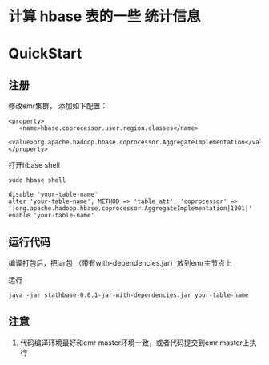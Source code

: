 # 计算 hbase 表的一些 统计信息
# QuickStart
##  注册
修改emr集群， 添加如下配置：
```shell
<property>
   <name>hbase.coprocessor.user.region.classes</name>
   <value>org.apache.hadoop.hbase.coprocessor.AggregateImplementation</value>
</property>
```
打开hbase shell
```shell
sudo hbase shell
```

```给表注册coproccessor
disable 'your-table-name'
alter 'your-table-name', METHOD => 'table_att', 'coprocessor' => '|org.apache.hadoop.hbase.coprocessor.AggregateImplementation|1001|'
enable 'your-table-name'
```


## 运行代码
编译打包后，把jar包 （带有with-dependencies.jar）放到emr主节点上

运行
```shell
java -jar stathbase-0.0.1-jar-with-dependencies.jar your-table-name
```

## 注意
1. 代码编译环境最好和emr master环境一致，或者代码提交到emr master上执行